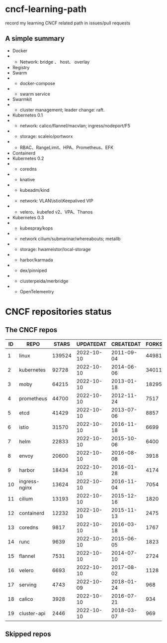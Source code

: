 # cncf-learning-path
record my learning CNCF related path in issues/pull requests

## A simple summary
- Docker
- - Network: bridge 、 host、 overlay
- Registry
- Swarm
- - docker-compose
- - swarm service
- Swarmkit
- - cluster management; leader change: raft.
- Kubernetes 0.1
- - network: calico/flannel/macvlan; ingress/nodeport/F5
- - storage: scaleio/portworx
- - RBAC、RangeLimit、HPA、Prometheus、EFK
- Containerd
- Kubernetes 0.2
- - coredns
- - knative
- - kubeadm/kind
- - network: VLAN\istio\Keepalived VIP
- - velero、kubefed v2、VPA、Thanos
- Kubernetes 0.3
- - kubespray/kops
- - network cilium/submarinar/whereabouts; metallb
- - storage: hwameistor/local-storage
- - harbor/karmada
- - dex/pinniped
- - clusterpeida/merbridge
- - OpenTelementry

# CNCF repositories status
<!--START_SECTION:github_repos-->
## The CNCF repos
| ID |     REPO      | STARS  | UPDATEDAT  | CREATEDAT  | FORKSCOUNT |
|----|---------------|--------|------------|------------|------------|
|  1 | linux         | 139524 | 2022-10-10 | 2011-09-04 |      44981 |
|  2 | kubernetes    |  92728 | 2022-10-10 | 2014-06-06 |      34011 |
|  3 | moby          |  64215 | 2022-10-10 | 2013-01-18 |      18295 |
|  4 | prometheus    |  44700 | 2022-10-10 | 2012-11-24 |       7517 |
|  5 | etcd          |  41429 | 2022-10-10 | 2013-07-06 |       8857 |
|  6 | istio         |  31570 | 2022-10-10 | 2016-11-18 |       6699 |
|  7 | helm          |  22833 | 2022-10-10 | 2015-10-06 |       6400 |
|  8 | envoy         |  20600 | 2022-10-10 | 2016-08-08 |       3918 |
|  9 | harbor        |  18434 | 2022-10-10 | 2016-01-28 |       4174 |
| 10 | ingress-nginx |  13624 | 2022-10-10 | 2016-11-04 |       7054 |
| 11 | cilium        |  13193 | 2022-10-10 | 2015-12-16 |       1820 |
| 12 | containerd    |  12232 | 2022-10-10 | 2015-11-13 |       2475 |
| 13 | coredns       |   9817 | 2022-10-10 | 2016-03-18 |       1767 |
| 14 | runc          |   9639 | 2022-10-10 | 2015-06-05 |       1823 |
| 15 | flannel       |   7531 | 2022-10-10 | 2014-07-10 |       2724 |
| 16 | velero        |   6693 | 2022-10-10 | 2017-08-02 |       1128 |
| 17 | serving       |   4743 | 2022-10-09 | 2018-01-24 |        968 |
| 18 | calico        |   3928 | 2022-10-10 | 2016-07-21 |        934 |
| 19 | cluster-api   |   2446 | 2022-10-10 | 2018-03-07 |        969 |



## Skipped repos
<!--END_SECTION:github_repos-->
